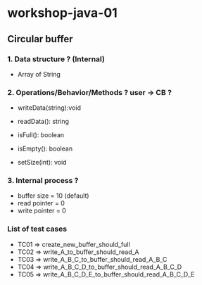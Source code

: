 # workshop-java-01

## Circular buffer

### 1. Data structure ? (Internal)
+ Array of String

### 2. Operations/Behavior/Methods ?  user -> CB ?
+ writeData(string):void
+ readData(): string
+ isFull(): boolean
+ isEmpty(): boolean

+ setSize(int): void

### 3. Internal process ?
+ buffer size = 10 (default)
+ read pointer = 0
+ write pointer = 0

### List of test cases
* TC01 => create_new_buffer_should_full
* TC02 => write_A_to_buffer_should_read_A
* TC03 => write_A_B_C_to_buffer_should_read_A_B_C
* TC04 => write_A_B_C_D_to_buffer_should_read_A_B_C_D
* TC05 => write_A_B_C_D_E_to_buffer_should_read_A_B_C_D_E
